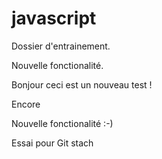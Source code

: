 # javascript
Dossier d'entrainement.


Nouvelle fonctionalité.

Bonjour ceci est un nouveau test !

Encore

Nouvelle fonctionalité :-)

Essai pour Git stach

